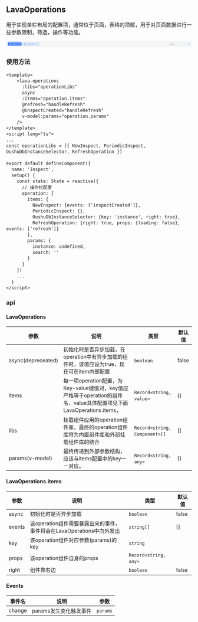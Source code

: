 ## LavaOperations

用于实现单栏布局的配置项，通常位于页面，表格的顶部，用于对页面数据进行一些参数限制，筛选，操作等功能。

![实例图](./lava-operations.png)

### 使用方法

```vue
<template>
    <lava-operations
      :libs="operationLibs"
      async
      :items="operation.items"
      @refresh="handleRefresh"
      @inspectCreated="handleRefresh"
      v-model:params="operation.params"
    />
</template>
<script lang="ts">
...
const operationLibs = [{ NewInspect, PeriodicInspect, OushuDbInstanceSelector, RefreshOperation }]

export default defineComponent({
  name: 'Inspect',
  setup() {
    const state: State = reactive({
      // 操作栏配置
      operation: {
        items: {
          NewInspect: {events: ['inspectCreated']},
          PeriodicInspect: {},
          OushuDbInstanceSelector: {key: 'instance', right: true},
          RefreshOperation: {right: true, props: {loading: false}, events: ['refresh']}
        },
        params: {
          instance: undefined,
          search: ''
        }
      }
    })
    ...
  }
</script>
```

### api

#### LavaOperations

| 参数                 | 说明                                                                                     | 类型                                | 默认值   |
|--------------------|----------------------------------------------------------------------------------------|-----------------------------------|-------|
| async(depreceated) | 初始化时是否异步加载，在operation中有异步加载的组件时，该值应设为true，现在可在item内部配置                                 | ```boolean```                     | false |
| items              | 每一项operation配置，为Key-value键值对，key值应严格等于operation的组件名，value具体配置项见下面LavaOperations.items， | ```Record<string, value>```       | {}    |
| libs               | 挂载组件应用的operation组件库，最终的operation组件库将为内置组件库和外部挂载组件库的结合                                  | ```Record<string, Component>[]``` | []    |
| params(v-model)    | 最终传递到外部参数结构，应该与items配置中的key一一对应。                                                       | ```Record<string, any>```            | {}    |

#### LavaOperations.items

| 参数     | 说明                               | 类型                        | 默认值   |
|--------|----------------------------------|---------------------------|-------|
| async  |    初始化时是否异步加载                                             | ```boolean```                | false |
| events | 该operation组件需要暴露出来的事件，事件将会在LavaOperations中向外发出 | ```string[]```            | []    |
| key    | 该operation组件对应参数(params)的key               | ```string```              |       |
| props  | 该operation组件自身的props              | ```Record<string, any>``` |       |
| right  | 组件靠右边                            | ```boolean```             | false |

#### Events

| 事件名    | 说明             | 参数        |
|--------|----------------|-----------|
| change | params发生变化触发事件 | ```params``` |
